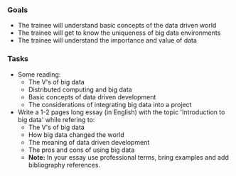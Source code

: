 ### Goals
- The trainee will understand basic concepts of the data driven world 
- The trainee will get to know the uniqueness of big data environments
- The trainee will understand the importance and value of data

### Tasks
- Some reading:
  - The V's of big data
  - Distributed computing and big data
  - Basic concepts of data driven development
  - The considerations of integrating big data into a project
- Write a 1-2 pages long essay (in English) with the topic 'Introduction to big data' while refering to:
  - The V's of big data
  - How big data changed the world
  - The meaning of data driven development
  - The pros and cons of using big data
  - **Note:** In your essay use professional terms, bring examples and add bibliography references.
